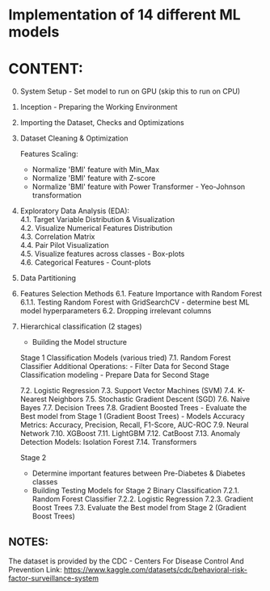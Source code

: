 # Implementation of 14 different ML models

# CONTENT: 
0. System Setup - Set model to run on GPU (skip this to run on CPU)
1. Inception - Preparing the Working Environment
2. Importing the Dataset, Checks and Optimizations
3. Dataset Cleaning & Optimization

   Features Scaling:
   - Normalize 'BMI' feature with Min_Max
   - Normalize 'BMI' feature with Z-score
   - Normalize 'BMI' feature with Power Transformer - Yeo-Johnson transformation

4. Exploratory Data Analysis (EDA):<br>
   4.1. Target Variable Distribution & Visualization<br>
   4.2. Visualize Numerical Features Distribution<br>
   4.3. Correlation Matrix<br>
   4.4. Pair Pilot Visualization<br>
   4.5. Visualize features across classes - Box-plots<br>
   4.6. Categorical Features - Count-plots <br>

6. Data Partitioning
7. Features Selection Methods
   6.1. Feature Importance with Random Forest
       6.1.1. Testing Random Forest with GridSearchCV - determine best ML model hyperparameters
   6.2. Dropping irrelevant columns

8. Hierarchical classification (2 stages)
   - Building the Model structure

   Stage 1 Classification Models (various tried)
   7.1. Random Forest Classifier
       Additional Operations:
       - Filter Data for Second Stage Classification modeling
       - Prepare Data for Second Stage

   7.2. Logistic Regression
   7.3. Support Vector Machines (SVM)
   7.4. K-Nearest Neighbors
   7.5. Stochastic Gradient Descent (SGD)
   7.6. Naive Bayes
   7.7. Decision Trees
   7.8. Gradient Boosted Trees
       - Evaluate the Best model from Stage 1 (Gradient Boost Trees)
       - Models Accuracy Metrics: Accuracy, Precision, Recall, F1-Score, AUC-ROC
   7.9. Neural Network
   7.10. XGBoost
   7.11. LightGBM
   7.12. CatBoost
   7.13. Anomaly Detection Models: Isolation Forest
   7.14. Transformers

   Stage 2
   - Determine important features between Pre-Diabetes & Diabetes classes
   - Building Testing Models for Stage 2 Binary Classification
   7.2.1. Random Forest Classifier
   7.2.2. Logistic Regression
   7.2.3. Gradient Boost Trees
   7.3. Evaluate the Best model from Stage 2 (Gradient Boost Trees)

## NOTES: 
The dataset is provided by the CDC - Centers For Disease Control And Prevention
Link: https://www.kaggle.com/datasets/cdc/behavioral-risk-factor-surveillance-system
